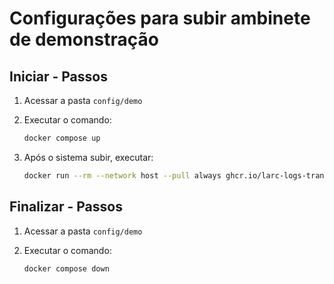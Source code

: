 # Configurações para subir ambinete de demonstração

## Iniciar - Passos

1) Acessar a pasta ``config/demo``

2) Executar o comando:

    ```bash
    docker compose up
    ```

3) Após o sistema subir, executar:

    ```bash
    docker run --rm --network host --pull always ghcr.io/larc-logs-transparentes/bu-utils:gh-73
    ```


## Finalizar - Passos

1) Acessar a pasta ``config/demo``

2) Executar o comando:

    ```bash
    docker compose down
    ```
